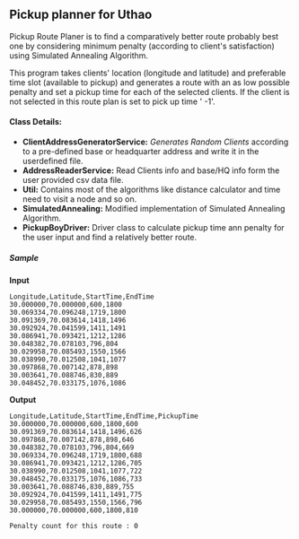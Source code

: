 ## Pickup planner for Uthao

Pickup Route Planer is to find a comparatively better route probably best one by considering minimum penalty (according to client's satisfaction) using Simulated Annealing Algorithm.

This program takes clients' location (longitude and latitude) and preferable time slot (available to pickup) and generates a route with an as low possible penalty and set a pickup time for each of the selected clients. If the client is not selected in this route plan is set to pick up time ' -1'.  


 
#### Class Details: 
- **ClientAddressGeneratorService:** *Generates Random Clients* according to a pre-defined base or headquarter address and write it in the userdefined file.
-  	**AddressReaderService:** Read Clients info and base/HQ info form the user provided csv data file.
-  	**Util:** Contains most of the algorithms like distance calculator and time need to visit a node and so on. 
-  	**SimulatedAnnealing:** Modified implementation of Simulated Annealing Algorithm.
-  	**PickupBoyDriver:** Driver class to calculate pickup time ann penalty for the user input and find a relatively better route.



##### Sample 

**Input**

``` csv
Longitude,Latitude,StartTime,EndTime
30.000000,70.000000,600,1800
30.069334,70.096248,1719,1800
30.091369,70.083614,1418,1496
30.092924,70.041599,1411,1491
30.086941,70.093421,1212,1286
30.048382,70.078103,796,804
30.029958,70.085493,1550,1566
30.038990,70.012508,1041,1077
30.097868,70.007142,878,898
30.003641,70.088746,830,889
30.048452,70.033175,1076,1086
```

**Output**

``` csv
Longitude,Latitude,StartTime,EndTime,PickupTime
30.000000,70.000000,600,1800,600
30.091369,70.083614,1418,1496,626
30.097868,70.007142,878,898,646
30.048382,70.078103,796,804,669
30.069334,70.096248,1719,1800,688
30.086941,70.093421,1212,1286,705
30.038990,70.012508,1041,1077,722
30.048452,70.033175,1076,1086,733
30.003641,70.088746,830,889,755
30.092924,70.041599,1411,1491,775
30.029958,70.085493,1550,1566,796
30.000000,70.000000,600,1800,810

Penalty count for this route : 0
```

